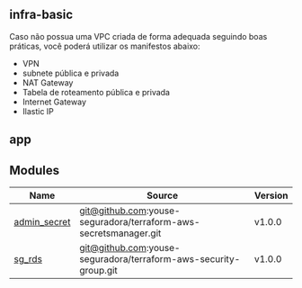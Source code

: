 ## infra-basic
Caso não possua uma VPC criada de forma adequada seguindo boas práticas, você poderá utilizar os manifestos abaixo:

- VPN
- subnete pública e privada
- NAT Gateway
- Tabela de roteamento pública e privada
- Internet Gateway
- Ilastic IP

## app

## Modules

| Name | Source | Version |
|------|--------|---------|
| <a name="module_admin_secret"></a> [admin\_secret](#module\_admin\_secret) | git@github.com:youse-seguradora/terraform-aws-secretsmanager.git | v1.0.0 |
| <a name="module_sg_rds"></a> [sg\_rds](#module\_sg\_rds) | git@github.com:youse-seguradora/terraform-aws-security-group.git | v1.0.0 |

